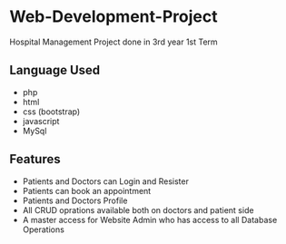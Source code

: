 # Web-Development-Project
Hospital Management Project done in 3rd year 1st Term

## Language Used
<ul>
  <li> php </li>
  <li> html </li>
  <li> css (bootstrap) </li>
  <li> javascript </li>
  <li> MySql </li>
</ul>

## Features
<ul>
  <li> Patients and Doctors can Login and Resister </li>
  <li> Patients can book an appointment </li>
  <li> Patients and Doctors Profile </li>
  <li> All CRUD  oprations available both on doctors and patient side </li>
  <li> A master access for Website Admin who has access to all Database Operations </li>
</ul>
